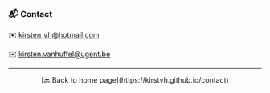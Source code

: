 ### 📬 Contact

✉️ kirsten_vh@hotmail.com

✉️ kirsten.vanhuffel@ugent.be

---------------------------
<p align="center">
  [🔙 Back to home page](https://kirstvh.github.io/contact)
</p>

